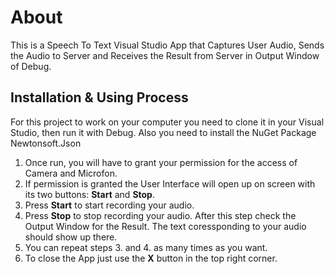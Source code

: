 # About
This is a Speech To Text Visual Studio App that Captures User Audio, 
Sends the Audio to Server and Receives the Result from Server
in Output Window of Debug.
## Installation & Using Process
For this project to work on your computer you need to clone it in your
Visual Studio, then run it with Debug. Also you need to install the
NuGet Package Newtonsoft.Json
1. Once run, you will have to grant your permission for the access of 
Camera and Microfon. 
2. If permission is granted the User Interface will open up on screen with
its two buttons: **Start** and **Stop**.
3. Press **Start** to start recording your audio. 
4. Press **Stop** to stop recording your audio. After 
this step check the Output Window for the Result. The text
coressponding to your audio should show up there.
5. You can repeat steps 3. and 4. as many times as you want.
6. To close the App just use the **X** button in the top right corner. 